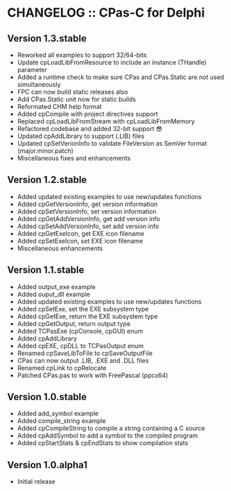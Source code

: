 # CHANGELOG :: CPas-C for Delphi
## Version 1.3.stable
- Reworked all examples to support 32/64-bits
- Update cpLoadLibFromResource to include an instance (THandle) parameter
- Added a runtime check to make sure CPas and CPas.Static are not used simultaneously
- FPC can now build static releases also
- Add CPas.Static unit now for static builds
- Reformated CHM help format
- Added cpCompile with project directives support
- Replaced cpLoadLibFromStream with cpLoadLibFromMemory
- Refactored codebase and added 32-bit support :sunglasses:
- Updated cpAddLibrary to support (.LIB) files
- Updated cpSetVerionInfo to validate FileVersion as SemVer format (major.minor.patch)
- Miscellaneous fixes and enhancements
## Version 1.2.stable
- Added updated existing examples to use new/updates functions
- Added cpGetVersionInfo, get version information
- Added cpSetVersionInfo, set version information
- Added cpGetAddVersionInfo, get add version info
- Added cpSetAddVersionInfo, set add version info
- Added cpGetExeIcon, get EXE icon filename
- Added cpSetExeIcon, set EXE icon filename
- Miscellaneous enhancements
## Version 1.1.stable
- Added output_exe example
- Added ouput_dll example
- Added updated existing examples to use new/updates functions
- Added cpSetExe, set the EXE subsystem type
- Added cpGetExe, return the EXE subsystem type
- Added cpGetOutput, return output type
- Added TCPasExe (cpConsole, cpGUI) enum
- Added cpAddLibrary
- Added cpEXE, cpDLL to TCPasOutput enum
- Renamed cpSaveLibToFile to cpSaveOutputFile
- CPas can now output .LIB, .EXE and .DLL files
- Renamed cpLink to cpRelocate
- Patched CPas.pas to work with FreePascal (ppcx64)

## Version 1.0.stable
- Added add_symbol example
- Added compile_string example
- Added cpCompileString to compile a string containing a C source
- Added cpAddSymbol to add a symbol to the compiled program
- Added cpStartStats & cpEndStats to show compilation stats 
## Version 1.0.alpha1
- Initial release 
